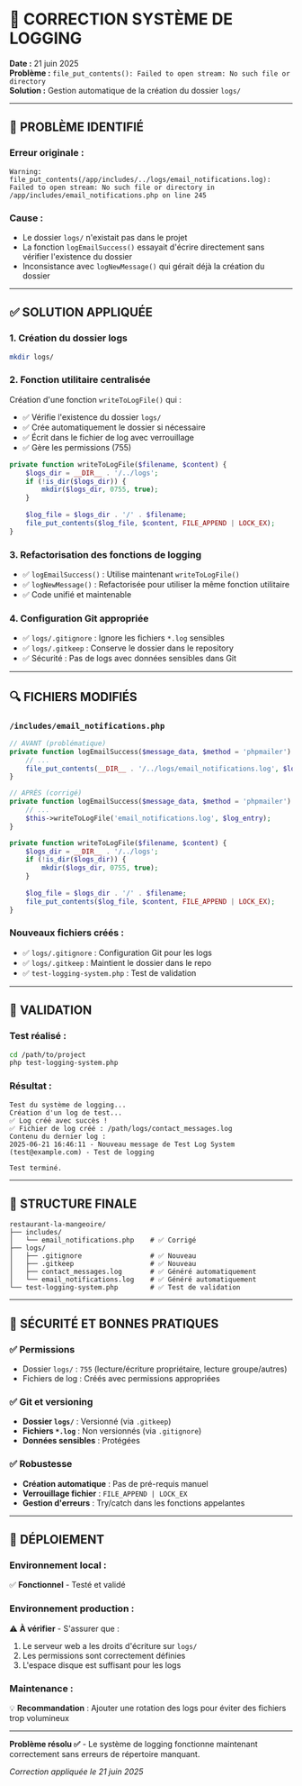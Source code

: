 # 🔧 CORRECTION SYSTÈME DE LOGGING

**Date :** 21 juin 2025  
**Problème :** `file_put_contents(): Failed to open stream: No such file or directory`  
**Solution :** Gestion automatique de la création du dossier `logs/`

---

## 🚨 PROBLÈME IDENTIFIÉ

### Erreur originale :
```
Warning: file_put_contents(/app/includes/../logs/email_notifications.log): 
Failed to open stream: No such file or directory in /app/includes/email_notifications.php on line 245
```

### Cause :
- Le dossier `logs/` n'existait pas dans le projet
- La fonction `logEmailSuccess()` essayait d'écrire directement sans vérifier l'existence du dossier
- Inconsistance avec `logNewMessage()` qui gérait déjà la création du dossier

---

## ✅ SOLUTION APPLIQUÉE

### 1. Création du dossier logs
```bash
mkdir logs/
```

### 2. Fonction utilitaire centralisée
Création d'une fonction `writeToLogFile()` qui :
- ✅ Vérifie l'existence du dossier `logs/`
- ✅ Crée automatiquement le dossier si nécessaire
- ✅ Écrit dans le fichier de log avec verrouillage
- ✅ Gère les permissions (755)

```php
private function writeToLogFile($filename, $content) {
    $logs_dir = __DIR__ . '/../logs';
    if (!is_dir($logs_dir)) {
        mkdir($logs_dir, 0755, true);
    }
    
    $log_file = $logs_dir . '/' . $filename;
    file_put_contents($log_file, $content, FILE_APPEND | LOCK_EX);
}
```

### 3. Refactorisation des fonctions de logging
- ✅ `logEmailSuccess()` : Utilise maintenant `writeToLogFile()`
- ✅ `logNewMessage()` : Refactorisée pour utiliser la même fonction utilitaire
- ✅ Code unifié et maintenable

### 4. Configuration Git appropriée
- ✅ `logs/.gitignore` : Ignore les fichiers `*.log` sensibles
- ✅ `logs/.gitkeep` : Conserve le dossier dans le repository
- ✅ Sécurité : Pas de logs avec données sensibles dans Git

---

## 🔍 FICHIERS MODIFIÉS

### `/includes/email_notifications.php`
```php
// AVANT (problématique)
private function logEmailSuccess($message_data, $method = 'phpmailer') {
    // ...
    file_put_contents(__DIR__ . '/../logs/email_notifications.log', $log_entry, FILE_APPEND | LOCK_EX);
}

// APRÈS (corrigé)
private function logEmailSuccess($message_data, $method = 'phpmailer') {
    // ...
    $this->writeToLogFile('email_notifications.log', $log_entry);
}

private function writeToLogFile($filename, $content) {
    $logs_dir = __DIR__ . '/../logs';
    if (!is_dir($logs_dir)) {
        mkdir($logs_dir, 0755, true);
    }
    
    $log_file = $logs_dir . '/' . $filename;
    file_put_contents($log_file, $content, FILE_APPEND | LOCK_EX);
}
```

### Nouveaux fichiers créés :
- ✅ `logs/.gitignore` : Configuration Git pour les logs
- ✅ `logs/.gitkeep` : Maintient le dossier dans le repo
- ✅ `test-logging-system.php` : Test de validation

---

## 🧪 VALIDATION

### Test réalisé :
```bash
cd /path/to/project
php test-logging-system.php
```

### Résultat :
```
Test du système de logging...
Création d'un log de test...
✅ Log créé avec succès !
✅ Fichier de log créé : /path/logs/contact_messages.log
Contenu du dernier log :
2025-06-21 16:46:11 - Nouveau message de Test Log System (test@example.com) - Test de logging

Test terminé.
```

---

## 📁 STRUCTURE FINALE

```
restaurant-la-mangeoire/
├── includes/
│   └── email_notifications.php    # ✅ Corrigé
├── logs/
│   ├── .gitignore                 # ✅ Nouveau
│   ├── .gitkeep                   # ✅ Nouveau
│   ├── contact_messages.log       # ✅ Généré automatiquement
│   └── email_notifications.log    # ✅ Généré automatiquement
└── test-logging-system.php        # ✅ Test de validation
```

---

## 🔐 SÉCURITÉ ET BONNES PRATIQUES

### ✅ Permissions
- Dossier `logs/` : `755` (lecture/écriture propriétaire, lecture groupe/autres)
- Fichiers de log : Créés avec permissions appropriées

### ✅ Git et versioning
- **Dossier `logs/`** : Versionné (via `.gitkeep`)
- **Fichiers `*.log`** : Non versionnés (via `.gitignore`)
- **Données sensibles** : Protégées

### ✅ Robustesse
- **Création automatique** : Pas de pré-requis manuel
- **Verrouillage fichier** : `FILE_APPEND | LOCK_EX`
- **Gestion d'erreurs** : Try/catch dans les fonctions appelantes

---

## 🚀 DÉPLOIEMENT

### Environnement local :
✅ **Fonctionnel** - Testé et validé

### Environnement production :
⚠️ **À vérifier** - S'assurer que :
1. Le serveur web a les droits d'écriture sur `logs/`
2. Les permissions sont correctement définies
3. L'espace disque est suffisant pour les logs

### Maintenance :
💡 **Recommandation** : Ajouter une rotation des logs pour éviter des fichiers trop volumineux

---

**Problème résolu ✅** - Le système de logging fonctionne maintenant correctement sans erreurs de répertoire manquant.

*Correction appliquée le 21 juin 2025*
